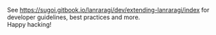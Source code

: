 See https://sugoi.gitbook.io/lanraragi/dev/extending-lanraragi/index for developer guidelines, best practices and more.  
Happy hacking!  
